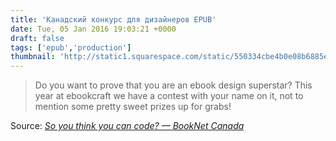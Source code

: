 ```yaml
---
title: 'Канадский конкурс для дизайнеров EPUB'
date: Tue, 05 Jan 2016 19:03:21 +0000
draft: false
tags: ['epub','production']
thumbnail: 'http://static1.squarespace.com/static/550334cbe4b0e08b6885e88f/t/568bdbb5cbced67dd8ac61fd/1452006325947/?format=500w'
---
```


> Do you want to prove that you are an ebook design superstar? This year at ebookcraft we have a contest with your name on it, not to mention some pretty sweet prizes up for grabs!

Source: _[So you think you can code? — BookNet Canada](http://www.booknetcanada.ca/blog/2016/1/5/so-you-think-you-can-code)_